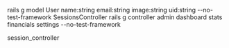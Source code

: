 rails g model User name:string email:string image:string uid:string  --no-test-framework
SessionsController
rails g controller admin dashboard stats financials settings --no-test-framework

session_controller
